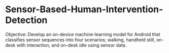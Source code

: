 # Sensor-Based-Human-Intervention-Detection
Objective: Develop an on-device machine-learning model for Android that  classifies sensor sequences into four scenarios; walking, handheld still, on-desk  with interaction, and on-desk idle using sensor data.
